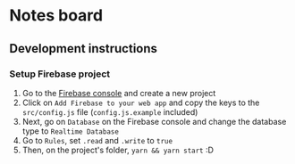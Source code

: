 # Notes board

## Development instructions

### Setup Firebase project
1. Go to the [Firebase console](https://console.firebase.google.com/u/0/) and create a new project
2. Click on `Add Firebase to your web app` and copy the keys to the `src/config.js` file (`config.js.example` included)
3. Next, go on `Database` on the Firebase console and change the database type to `Realtime Database`
4. Go to `Rules`, set `.read` and `.write` to `true`
5. Then, on the project's folder, `yarn && yarn start` :D